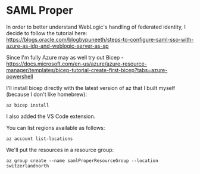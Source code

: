 # SAML Proper
In order to better understand WebLogic's handling of federated identity,
I decide to follow the tutorial here: https://blogs.oracle.com/blogbypuneeth/steps-to-configure-saml-sso-with-azure-as-idp-and-weblogic-server-as-sp

Since I'm fully Azure may as well try out Bicep - https://docs.microsoft.com/en-us/azure/azure-resource-manager/templates/bicep-tutorial-create-first-bicep?tabs=azure-powershell 

I'll install bicep directly with the latest version of az that I built myself (because I don't like homebrew):

	az bicep install

I also added the VS Code extension.

You can list regions available as follows:

	az account list-locations

We'll put the resources in a resource group:

	az group create --name samlProperResourceGroup --location switzerlandnorth
